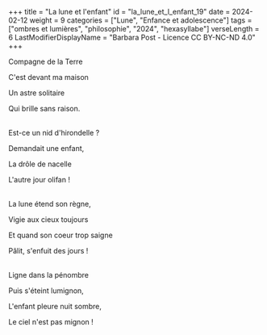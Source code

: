 +++
title = "La lune et l'enfant"
id = "la_lune_et_l_enfant_19"
date = 2024-02-12
weight = 9
categories = ["Lune", "Enfance et adolescence"]
tags = ["ombres et lumières", "philosophie", "2024", "hexasyllabe"]
verseLength = 6
LastModifierDisplayName = "Barbara Post - Licence CC BY-NC-ND 4.0"
+++

Compagne de la Terre

C'est devant ma maison

Un astre solitaire

Qui brille sans raison.

 \
Est-ce un nid d'hirondelle ?

Demandait une enfant,

La drôle de nacelle

L'autre jour olifan !

 \
La lune étend son règne,

Vigie aux cieux toujours

Et quand son coeur trop saigne

Pâlit, s'enfuit des jours !

 \
Ligne dans la pénombre

Puis s'éteint lumignon,

L'enfant pleure nuit sombre,

Le ciel n'est pas mignon !
